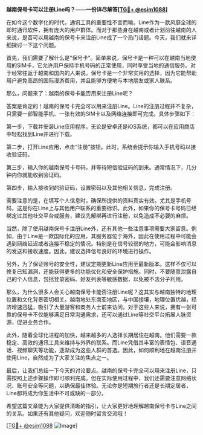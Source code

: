 **越南保号卡可以注册Line吗？——一份详尽解答[[TG💪+ @esim1088](https://t.me/s/esim1088)]**

在如今这个数字化的时代，通讯工具的重要性不言而喻。Line作为一款风靡全球的即时通讯软件，拥有庞大的用户群体。而对于那些身在越南或者计划前往越南的人来说，是否可以用越南的保号卡来注册Line成了一个热门话题。今天，我们就来详细探讨一下这个问题。

首先，我们需要了解什么是“保号卡”。简单来说，保号卡是一种可以在越南当地使用的SIM卡，它允许用户保持手机号码的正常使用，同时享受当地的通信服务。对于经常往返于越南和国内的人来说，保号卡是一个非常实用的选择，因为它能帮助用户避免高昂的国际漫游费用，并且能够方便地与本地朋友或家人联系。

那么，问题来了：越南的保号卡能否用来注册Line呢？

答案是肯定的！越南的保号卡完全可以用来注册Line。Line的注册过程并不复杂，只需要一部智能手机、一张有效的SIM卡以及网络连接即可完成。具体步骤如下：

第一步，下载并安装Line应用程序。无论是安卓还是iOS系统，都可以在应用商店中轻松找到Line并进行下载。

第二步，打开Line应用，点击“注册”按钮。此时，系统会提示你输入手机号码以接收验证码。

第三步，输入你的越南保号卡号码，并等待短信验证码的到来。通常情况下，几分钟内你就能收到验证码。

第四步，输入接收到的验证码，设置密码以及其他相关信息，完成注册。

需要注意的是，在填写个人信息时，确保所提供的资料真实有效。尤其是手机号码，这是你在Line上与其他用户联系的重要标识。此外，如果你的保号卡号码已经绑定过其他社交平台或服务，建议先解绑再进行注册，以免造成不必要的麻烦。

当然，除了使用越南保号卡注册Line外，还有其他一些注意事项需要大家留意。例如，由于Line是一款国际化的应用，其服务器位于海外，因此在使用过程中可能会遇到网络延迟或者连接不稳定的情况。特别是在信号较弱的地方，可能会影响消息的发送和接收速度。因此，建议选择信号良好的环境进行操作。

另外，为了保证账号的安全性，建议定期更新Line应用至最新版本。这样不仅可以修复已知漏洞，还能获得更多的功能优化和安全保护措施。同时，不要随意泄露自己的个人信息，包括登录密码、好友列表等敏感数据，以免被不法分子利用。

那么，为什么很多人会关心越南保号卡能否注册Line呢？这其实与越南独特的地理位置和文化背景密切相关。越南地处东南亚地区，与中国接壤，地理位置优越，经济增速迅猛，吸引了大量游客和商务人士前来访问。对于这些人来说，拥有一张可靠的保号卡不仅能够满足日常沟通需求，还可以通过Line等社交平台拓展人脉资源，促进业务合作。

此外，随着全球化进程的加快，越来越多的人选择长期居住在越南。他们需要一款稳定、高效的通讯工具来维持与外界的联系。而Line凭借其丰富的表情包、语音通话、视频聊天等功能，逐渐成为这些人群的首选。因此，如何顺利地在越南注册并使用Line，自然成为了大家关注的焦点之一。

最后，让我们总结一下今天的讨论要点。越南的保号卡完全可以用来注册Line，只需按照上述步骤操作即可顺利完成。但在实际使用过程中，我们还需要注意网络状况、账号安全等问题，以确保最佳体验。无论你是短期旅行者还是长期定居者，Line都将成为你生活中不可或缺的一部分。

希望这篇文章能为大家提供清晰的指引，让大家更好地理解越南保号卡与Line之间的关系。如果还有其他疑问，欢迎随时留言交流哦！

[[TG💪+ @esim1088](https://t.me/s/esim1088) ![Image](https://i.postimg.cc/4NQfJmqS/Snipaste-2025-05-13-00-14-12.png)]